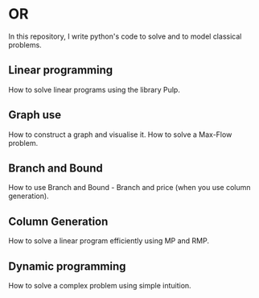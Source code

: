 # OR
In this repository, I write python's code to solve and to model classical problems.
## Linear programming
How to solve linear programs using the library Pulp.
## Graph use
How to construct a graph and visualise it.
How to solve a Max-Flow problem.
## Branch and Bound
How to use Branch and Bound - Branch and price (when you use column generation).
## Column Generation
How to solve a linear program efficiently using MP and RMP.
## Dynamic programming
How to solve a complex problem using simple intuition.
